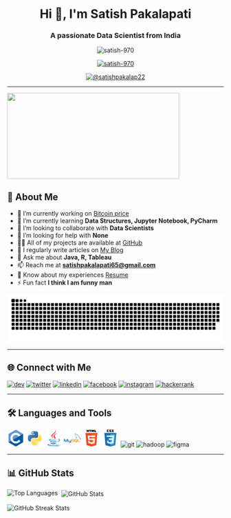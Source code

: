 <h1 align="center">Hi 👋, I'm Satish Pakalapati</h1>
<h3 align="center">A passionate Data Scientist from India</h3>

<p align="center">
  <img src="https://komarev.com/ghpvc/?username=satish-970&label=Profile%20views&color=0e75b6&style=flat" alt="satish-970" />
</p>

<p align="center">
  <a href="https://github.com/ryo-ma/github-profile-trophy">
    <img src="https://github-profile-trophy.vercel.app/?username=satish-970" alt="satish-970" />
  </a>
</p>

<p align="center">
  <a href="https://twitter.com/@satishpakalap22" target="blank">
    <img src="https://img.shields.io/twitter/follow/@satishpakalap22?logo=twitter&style=for-the-badge" alt="@satishpakalap22" />
  </a>
</p>

---
<div style="display: flex; justify-content: space-between; align-items: center;">
  <img src="https://user-images.githubusercontent.com/74038190/212748830-4c709398-a386-4761-84d7-9e10b98fbe6e.gif" width="400" height="200" align="right">
</div>

## 🚀 About Me
- 🔭 I’m currently working on [Bitcoin price](https://github.com/Satish-970/Bitcoin-price)
- 🌱 I’m currently learning **Data Structures, Jupyter Notebook, PyCharm**
- 👯 I’m looking to collaborate with **Data Scientists**
- 🤝 I’m looking for help with **None**
- 👨‍💻 All of my projects are available at [GitHub](https://github.com/Satish-970)
- 📝 I regularly write articles on [My Blog](https://satishportfolio.blogspot.com/)
- 💬 Ask me about **Java, R, Tableau**
- 📫 Reach me at **satishpakalapati65@gmail.com**
- 📄 Know about my experiences [Resume](https://drive.google.com/file/d/1dVbiKa7WquNfans2KFCnxY_aVdaz81Pw/view?usp=sharing)
- ⚡ Fun fact **I think I am funny man**



<picture>
  <source media="(prefers-color-scheme: dark)" srcset="https://raw.githubusercontent.com/Satish-970/Satish-970/output/github-snake-dark.svg" />
  <source media="(prefers-color-scheme: light)" srcset="https://raw.githubusercontent.com/Satish-970/Satish-970/output/github-snake.svg" />
  <img alt="github-snake" src="https://raw.githubusercontent.com/Satish-970/Satish-970/output/github-snake.svg" />
</picture>

---

## 🌐 Connect with Me
<p align="left">
  <a href="https://dev.to/@satish970" target="blank"><img src="https://raw.githubusercontent.com/rahuldkjain/github-profile-readme-generator/master/src/images/icons/Social/devto.svg" alt="dev" height="30" width="40" /></a>
  <a href="https://twitter.com/@satishpakalap22" target="blank"><img src="https://raw.githubusercontent.com/rahuldkjain/github-profile-readme-generator/master/src/images/icons/Social/twitter.svg" alt="twitter" height="30" width="40" /></a>
  <a href="https://linkedin.com/in/satishpakalapati" target="blank"><img src="https://raw.githubusercontent.com/rahuldkjain/github-profile-readme-generator/master/src/images/icons/Social/linked-in-alt.svg" alt="linkedin" height="30" width="40" /></a>
  <a href="https://fb.com/satishpakalapati" target="blank"><img src="https://raw.githubusercontent.com/rahuldkjain/github-profile-readme-generator/master/src/images/icons/Social/facebook.svg" alt="facebook" height="30" width="40" /></a>
  <a href="https://instagram.com/satishchoudary993" target="blank"><img src="https://raw.githubusercontent.com/rahuldkjain/github-profile-readme-generator/master/src/images/icons/Social/instagram.svg" alt="instagram" height="30" width="40" /></a>
  <a href="https://www.hackerrank.com/satishpakalapat1" target="blank"><img src="https://raw.githubusercontent.com/rahuldkjain/github-profile-readme-generator/master/src/images/icons/Social/hackerrank.svg" alt="hackerrank" height="30" width="40" /></a>
</p>

---

## 🛠️ Languages and Tools
<p align="left">
  <img src="https://raw.githubusercontent.com/devicons/devicon/master/icons/c/c-original.svg" alt="c" width="40" height="40"/>
  <img src="https://raw.githubusercontent.com/devicons/devicon/master/icons/python/python-original.svg" alt="python" width="40" height="40"/>
  <img src="https://raw.githubusercontent.com/devicons/devicon/master/icons/java/java-original.svg" alt="java" width="40" height="40"/>
  <img src="https://raw.githubusercontent.com/devicons/devicon/master/icons/mysql/mysql-original-wordmark.svg" alt="mysql" width="40" height="40"/>
  <img src="https://raw.githubusercontent.com/devicons/devicon/master/icons/html5/html5-original-wordmark.svg" alt="html5" width="40" height="40"/>
  <img src="https://raw.githubusercontent.com/devicons/devicon/master/icons/css3/css3-original-wordmark.svg" alt="css3" width="40" height="40"/>
  <img src="https://www.vectorlogo.zone/logos/git-scm/git-scm-icon.svg" alt="git" width="40" height="40"/>
  <img src="https://www.vectorlogo.zone/logos/apache_hadoop/apache_hadoop-icon.svg" alt="hadoop" width="40" height="40"/>
  <img src="https://www.vectorlogo.zone/logos/figma/figma-icon.svg" alt="figma" width="40" height="40"/>
</p>

---

## 📊 GitHub Stats
<p>
  <img align="left" src="https://github-readme-stats.vercel.app/api/top-langs?username=satish-970&show_icons=true&locale=en&layout=compact" alt="Top Languages" />
</p>

<p>&nbsp;
  <img align="center" src="https://github-readme-stats.vercel.app/api?username=satish-970&show_icons=true&locale=en" alt="GitHub Stats" />
</p>

<p>
  <img align="center" src="https://github-readme-streak-stats.herokuapp.com/?user=satish-970" alt="GitHub Streak Stats" />
</p>
